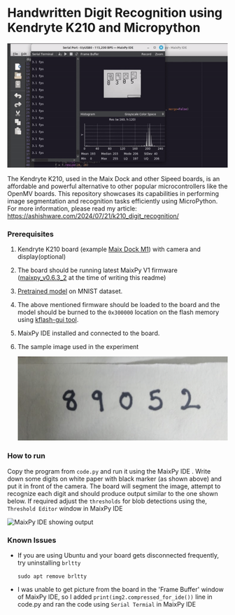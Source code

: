 # Handwritten Digit Recognition using Kendryte K210 and Micropython


![Segmentation and inference on sample image](images/maix_py_mnist.gif)


The Kendryte K210, used in the Maix Dock and other Sipeed boards, is an affordable and powerful alternative to other popular microcontrollers like the OpenMV boards. This repository showcases its capabilities in performing image segmentation and recognition tasks efficiently using MicroPython. For more information, please read my article: https://ashishware.com/2024/07/21/k210_digit_recognition/

### Prerequisites

1. Kendryte K210 board (example [Maix Dock M1](https://wiki.sipeed.com/soft/maixpy/en/develop_kit_board/maix_dock.html)) with camera and display(optional)
2. The board should be running latest MaixPy V1 firmware ([maixpy_v0.6.3_2](https://dl.sipeed.com/shareURL/MAIX/MaixPy/release/master) at the time of writing this readme)
3. [Pretrained model](https://github.com/sipeed/MaixPy-v1_scripts/blob/master/machine_vision/models/mnist.kmodel) on MNIST dataset.
4. The above mentioned firmware should be loaded to the board and the model should be burned to the `0x300000` location on the flash memory using [kflash-gui tool](https://github.com/sipeed/kflash_gui).
5. MaixPy IDE installed and connected to the board.
6. The sample image used in the experiment

   ![The sample image used as input](images/k210_mnist_input.png)

### How to run

Copy the program from `code.py` and run it using the MaixPy IDE . Write down some digits on white paper with black marker (as shown above) and put it in front of the camera.  The board will segment the image, attempt to recognize each digit and should produce  output similar to the one shown below. If required adjust the `thresholds` for blob detections using the, `Threshold Editor` window in MaixPy IDE

![MaixPy IDE showing output](images/maixpy_ide_fps_mnist.png)



### Known Issues

* If you are using Ubuntu and your board gets disconnected frequently, try uninstalling `brltty`

    ```
    sudo apt remove brltty
    ```

* I was unable to get picture from the board in the 'Frame Buffer' window of MaixPy IDE, so I  added  `print(img2.compressed_for_ide())` line in code.py and ran the code using `Serial Termial` in MaixPy IDE 
